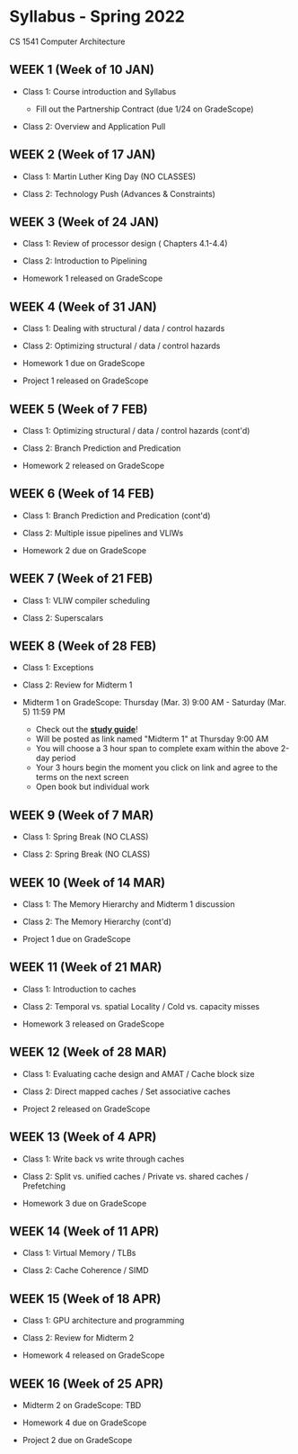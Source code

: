 # Syllabus - Spring 2022
CS 1541 Computer Architecture

## WEEK 1 (Week of 10 JAN)

* Class 1: Course introduction and Syllabus
  * Fill out the Partnership Contract (due 1/24 on GradeScope)
  
* Class 2: Overview and Application Pull


## WEEK 2 (Week of 17 JAN)

* Class 1: Martin Luther King Day (NO CLASSES)

* Class 2: Technology Push (Advances & Constraints)

## WEEK 3 (Week of 24 JAN)
  
* Class 1: Review of processor design ( Chapters 4.1-4.4)
  
* Class 2: Introduction to Pipelining

* Homework 1 released on GradeScope

## WEEK 4 (Week of 31 JAN)

* Class 1: Dealing with structural / data / control hazards

* Class 2: Optimizing structural / data / control hazards

* Homework 1 due on GradeScope

* Project 1 released on GradeScope

## WEEK 5 (Week of 7 FEB)

* Class 1: Optimizing structural / data / control hazards (cont'd)

* Class 2: Branch Prediction and Predication

* Homework 2 released on GradeScope

## WEEK 6 (Week of 14 FEB)

* Class 1: Branch Prediction and Predication (cont'd)

* Class 2: Multiple issue pipelines and VLIWs

* Homework 2 due on GradeScope

## WEEK 7 (Week of 21 FEB)

* Class 1: VLIW compiler scheduling

* Class 2: Superscalars

## WEEK 8 (Week of 28 FEB)

* Class 1: Exceptions

* Class 2: Review for Midterm 1

* Midterm 1 on GradeScope: Thursday (Mar. 3) 9:00 AM - Saturday (Mar. 5) 11:59 PM
  * Check out the **[study guide](/study_guides/midterm_1_study_guide.md)**!
  * Will be posted as link named "Midterm 1" at Thursday 9:00 AM
  * You will choose a 3 hour span to complete exam within the above 2-day period
  * Your 3 hours begin the moment you click on link and agree to the terms on the next screen
  * Open book but individual work
  
## WEEK 9 (Week of 7 MAR)

* Class 1: Spring Break (NO CLASS)

* Class 2: Spring Break (NO CLASS)

## WEEK 10 (Week of 14 MAR)

* Class 1: The Memory Hierarchy and Midterm 1 discussion

* Class 2: The Memory Hierarchy (cont'd)

* Project 1 due on GradeScope

## WEEK 11 (Week of 21 MAR)

* Class 1: Introduction to caches

* Class 2: Temporal vs. spatial Locality / Cold vs. capacity misses

* Homework 3 released on GradeScope

## WEEK 12 (Week of 28 MAR)

* Class 1: Evaluating cache design and AMAT / Cache block size

* Class 2: Direct mapped caches / Set associative caches

* Project 2 released on GradeScope

## WEEK 13 (Week of 4 APR)

* Class 1: Write back vs write through caches

* Class 2: Split vs. unified caches / Private vs. shared caches / Prefetching

* Homework 3 due on GradeScope

## WEEK 14 (Week of 11 APR)

* Class 1: Virtual Memory / TLBs

* Class 2: Cache Coherence / SIMD

## WEEK 15 (Week of 18 APR)

* Class 1: GPU architecture and programming

* Class 2: Review for Midterm 2

* Homework 4 released on GradeScope

## WEEK 16 (Week of 25 APR)

* Midterm 2 on GradeScope: TBD

* Homework 4 due on GradeScope

* Project 2 due on GradeScope
